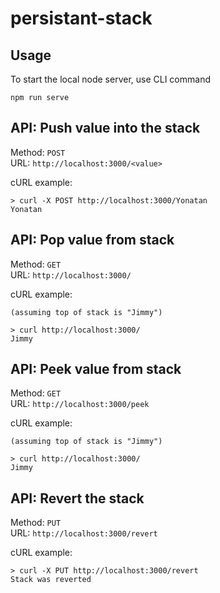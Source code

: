 # persistant-stack
## Usage
To start the local node server, use CLI command
```
npm run serve
```
## API: Push value into the stack
Method: ```POST```  
URL: ```http://localhost:3000/<value>```

cURL example:
```
> curl -X POST http://localhost:3000/Yonatan
Yonatan
```

## API: Pop value from stack
Method: ```GET```  
URL: ```http://localhost:3000/```

cURL example:
```
(assuming top of stack is "Jimmy")

> curl http://localhost:3000/
Jimmy
```

## API: Peek value from stack
Method: ```GET```  
URL: ```http://localhost:3000/peek```

cURL example:
```
(assuming top of stack is "Jimmy")

> curl http://localhost:3000/
Jimmy
```

## API: Revert the stack
Method: ```PUT```  
URL: ```http://localhost:3000/revert```

cURL example:
```
> curl -X PUT http://localhost:3000/revert
Stack was reverted
```